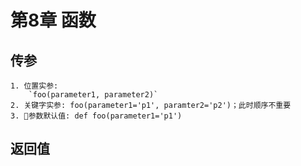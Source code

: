 # 第8章 函数

## 传参
    1. 位置实参: 
        `foo(parameter1, parameter2)`
    2. 关键字实参: foo(parameter1='p1', paramter2='p2')；此时顺序不重要
    3. 参数默认值: def foo(parameter1='p1')
## 返回值
    